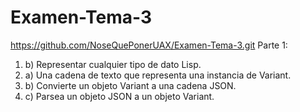 # Examen-Tema-3
https://github.com/NoseQuePonerUAX/Examen-Tema-3.git
Parte 1:
1. b) Representar cualquier tipo de dato Lisp.
2. a) Una cadena de texto que representa una instancia de Variant.
3. b) Convierte un objeto Variant a una cadena JSON.
4. c) Parsea un objeto JSON a un objeto Variant.
